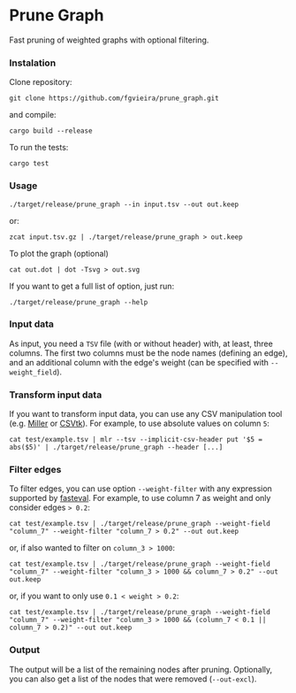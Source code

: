 # Prune Graph
Fast pruning of weighted graphs with optional filtering.

### Instalation
Clone repository:
```
git clone https://github.com/fgvieira/prune_graph.git
```

and compile:
```
cargo build --release
```

To run the tests:
```
cargo test
```

### Usage
```
./target/release/prune_graph --in input.tsv --out out.keep
```
or:
```
zcat input.tsv.gz | ./target/release/prune_graph > out.keep
```

To plot the graph (optional)
```
cat out.dot | dot -Tsvg > out.svg
```

If you want to get a full list of option, just run:
```
./target/release/prune_graph --help
```

### Input data
As input, you need a `TSV` file (with or without header) with, at least, three columns. The first two columns must be the node names (defining an edge), and an additional column with the edge's weight (can be specified with `--weight_field`).

### Transform input data
If you want to transform input data, you can use any CSV manipulation tool (e.g. [Miller](https://miller.readthedocs.io/en/latest/) or [CSVtk](https://bioinf.shenwei.me/csvtk/)). For example, to use absolute values on column `5`:
```
cat test/example.tsv | mlr --tsv --implicit-csv-header put '$5 = abs($5)' | ./target/release/prune_graph --header [...]
```

### Filter edges
To filter edges, you can use option `--weight-filter` with any expression supported by [fasteval](https://crates.io/crates/fasteval). For example, to use column 7 as weight and only consider edges `> 0.2`:
```
cat test/example.tsv | ./target/release/prune_graph --weight-field "column_7" --weight-filter "column_7 > 0.2" --out out.keep
```
or, if also wanted to filter on `column_3 > 1000`:
```
cat test/example.tsv | ./target/release/prune_graph --weight-field "column_7" --weight-filter "column_3 > 1000 && column_7 > 0.2" --out out.keep
```
or, if you want to only use `0.1 < weight > 0.2`:
```
cat test/example.tsv | ./target/release/prune_graph --weight-field "column_7" --weight-filter "column_3 > 1000 && (column_7 < 0.1 || column_7 > 0.2)" --out out.keep
```

### Output
The output will be a list of the remaining nodes after pruning. Optionally, you can also get a list of the nodes that were removed (`--out-excl`).
